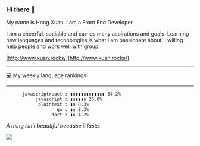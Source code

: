 ### Hi there 👋

My name is Hong Xuan. I am a Front End Developer. 

I am a cheerful, sociable and carries many aspirations and goals. Learning new languages and technologies is what I am passionate about. I willing help people and work well with group.

[http://www.xuan.rocks/](http://www.xuan.rocks/)


------------------------------------

💻 My weekly language rankings

-----------------------------------------------------------------
          javascriptreact : ▮▮▮▮▮▮▮▮▮▮▮▮▮ 54.2%
               javascript : ▮▮▮▮▮▮ 25.0%
                plaintext : ▮▮ 8.3%
                       go : ▮▮ 8.3%
                     dart : ▮▮ 4.2%


*A thing isn’t beautiful because it lasts.*

<img src="https://media.giphy.com/media/LmNwrBhejkK9EFP504/giphy.gif" />

<!--
**xuanvan229/xuanvan229** is a ✨ _special_ ✨ repository because its `README.md` (this file) appears on your GitHub profile.

Here are some ideas to get you started:

- 🔭 I’m currently working on ...
- 🌱 I’m currently learning ...
- 👯 I’m looking to collaborate on ...
- 🤔 I’m looking for help with ...
- 💬 Ask me about ...
- 📫 How to reach me: ...
- 😄 Pronouns: ...
- ⚡ Fun fact: ...
-->
